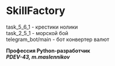 # SkillFactory
task_5_6_1 - крестики нолики<br>
task_2_5_1 - морской бой<br>
telegram_bot/main - бот конвертер валют

<b>Профессия Python-разработчик<b><br>
<i><b>PDEV-43, m.maslennikov</b></i>
